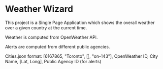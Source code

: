 # Weather Wizard
This project is a Single Page Application which shows the overall weather over a given country at the current time.

Weather is computed from OpenWeather API.

Alerts are computed from different public agencies.

Cities.json format: 
[6167865, "Toronto", [], "on-143"],
OpenWeather ID, City Name, [Lat, Long], Public Agency ID (for alerts)